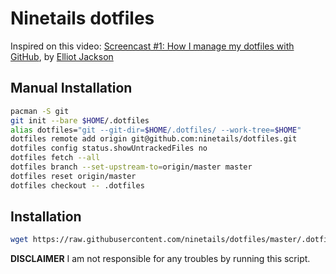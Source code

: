 # Ninetails dotfiles

Inspired on this video: [Screencast #1: How I manage my dotfiles with GitHub](https://www.youtube.com/watch?v=awtfkl50bUQ), by [Elliot Jackson](https://www.youtube.com/channel/UCX7q8yu2aY7AnwfoOeCEcgw)

## Manual Installation

```bash
pacman -S git
git init --bare $HOME/.dotfiles
alias dotfiles="git --git-dir=$HOME/.dotfiles/ --work-tree=$HOME"
dotfiles remote add origin git@github.com:ninetails/dotfiles.git
dotfiles config status.showUntrackedFiles no
dotfiles fetch --all
dotfiles branch --set-upstream-to=origin/master master
dotfiles reset origin/master
dotfiles checkout -- .dotfiles
```

## Installation

```bash
wget https://raw.githubusercontent.com/ninetails/dotfiles/master/.dotfiles/scripts/init.sh -v -O /tmp/init.sh && chmod +x /tmp/init.sh && /tmp/init.sh && rm /tmp/init.sh
```

**DISCLAIMER** I am not responsible for any troubles by running this script.

